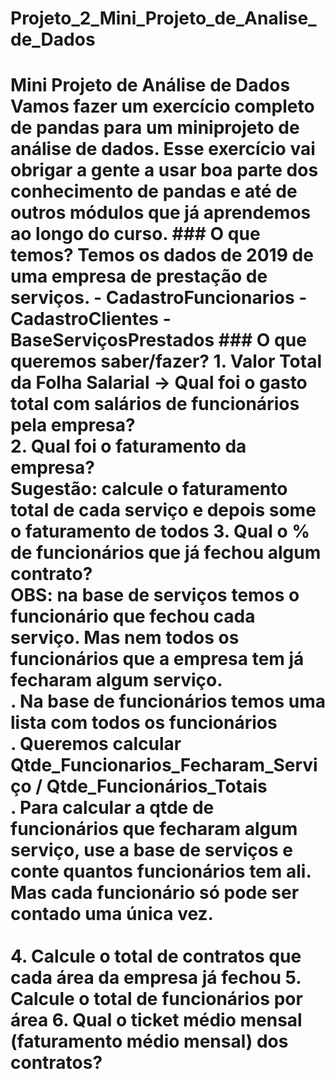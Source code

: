 # Projeto_2_Mini_Projeto_de_Analise_de_Dados
 # Mini Projeto de Análise de Dados  Vamos fazer um exercício completo de pandas para um miniprojeto de análise de dados.  Esse exercício vai obrigar a gente a usar boa parte dos conhecimento de pandas e até de outros módulos que já aprendemos ao longo do curso.  ### O que temos?  Temos os dados de 2019 de uma empresa de prestação de serviços.   - CadastroFuncionarios - CadastroClientes - BaseServiçosPrestados  ### O que queremos saber/fazer?  1. Valor Total da Folha Salarial -> Qual foi o gasto total com salários de funcionários pela empresa? <br>      2. Qual foi o faturamento da empresa?<br>     Sugestão: calcule o faturamento total de cada serviço e depois some o faturamento de todos      3. Qual o % de funcionários que já fechou algum contrato?<br>      OBS: na base de serviços temos o funcionário que fechou cada serviço. Mas nem todos os funcionários que a empresa tem já fecharam algum serviço.<br>     . Na base de funcionários temos uma lista com todos os funcionários<br>     . Queremos calcular Qtde_Funcionarios_Fecharam_Serviço / Qtde_Funcionários_Totais<br>     . Para calcular a qtde de funcionários que fecharam algum serviço, use a base de serviços e conte quantos funcionários tem ali. Mas cada funcionário só pode ser contado uma única vez.<br><br>   4. Calcule o total de contratos que cada área da empresa já fechou  5. Calcule o total de funcionários por área  6. Qual o ticket médio mensal (faturamento médio mensal) dos contratos?<br>
